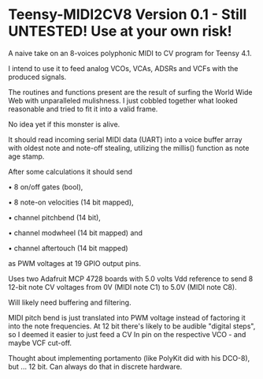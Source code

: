 # Teensy-MIDI2CV8 Version 0.1 - Still UNTESTED! Use at your own risk!
A naive take on an 8-voices polyphonic MIDI to CV program for Teensy 4.1. 

I intend to use it to feed analog VCOs, VCAs, ADSRs and VCFs with the produced signals.

The routines and functions present are the result of surfing the World Wide Web with unparalleled mulishness. I just cobbled together what looked reasonable and tried to fit it into a valid frame.

No idea yet if this monster is alive.

It should read incoming serial MIDI data (UART) into a voice buffer array with oldest note and note-off stealing, utilizing the millis() function as note age stamp.

After some calculations it should send

• 8 on/off gates (bool), 

• 8 note-on velocities (14 bit mapped), 

• channel pitchbend (14 bit), 

• channel modwheel (14 bit mapped) and 

• channel aftertouch (14 bit mapped) 

as PWM voltages at 19 GPIO output pins. 

Uses two Adafruit MCP 4728 boards with 5.0 volts Vdd reference to send 8 12-bit note CV voltages from 0V (MIDI note C1) to 5.0V (MIDI note C8).

Will likely need buffering and filtering.

MIDI pitch bend is just translated into PWM voltage instead of factoring it into the note frequencies. At 12 bit there's likely to be audible "digital steps", so I deemed it easier to just feed a CV In pin on the respective VCO - and maybe VCF cut-off.

Thought about implementing portamento (like PolyKit did with his DCO-8), but ... 12 bit. Can always do that in discrete hardware.

